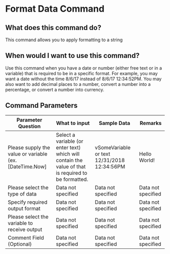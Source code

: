 <!--TITLE: Format Data Command -->
<!-- SUBTITLE: a command in the Data Commands group -->
# Format Data Command


## What does this command do?
This command allows you to apply formatting to a string


## When would I want to use this command?
Use this command when you have a date or number (either free text or in a variable) that is required to be in a specific format. For example, you may want a date without the time 8/6/17 instead of 8/6/17 12:34:52PM. You may also want to add decimal places to a number, convert a number into a percentage, or convert a number into currency.


## Command Parameters
| Parameter Question   	| What to input  	|  Sample Data 	| Remarks  	|
| ---                    | ---               | ---           | ---       |
|Please supply the value or variable (ex. [DateTime.Now]|Select a variable (or enter text) which will contain the value of that is required to be formatted.|vSomeVariable or text 12/31/2018 12:34:56PM|Hello World!|
|Please select the type of data|Data not specified|Data not specified|Data not specified|
|Specify required output format|Data not specified|Data not specified|Data not specified|
|Please select the variable to receive output|Data not specified|Data not specified|Data not specified|
|Comment Field (Optional)|Data not specified|Data not specified|Data not specified|


